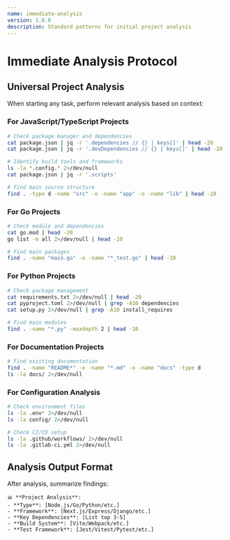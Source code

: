 ```yaml
---
name: immediate-analysis
version: 1.0.0
description: Standard patterns for initial project analysis
---
```


# Immediate Analysis Protocol

## Universal Project Analysis
When starting any task, perform relevant analysis based on context:

### For JavaScript/TypeScript Projects
```bash
# Check package manager and dependencies
cat package.json | jq -r '.dependencies // {} | keys[]' | head -20
cat package.json | jq -r '.devDependencies // {} | keys[]' | head -20

# Identify build tools and frameworks
ls -la *.config.* 2>/dev/null
cat package.json | jq -r '.scripts'

# Find main source structure
find . -type d -name "src" -o -name "app" -o -name "lib" | head -10
```

### For Go Projects
```bash
# Check module and dependencies
cat go.mod | head -20
go list -m all 2>/dev/null | head -20

# Find main packages
find . -name "main.go" -o -name "*_test.go" | head -10
```

### For Python Projects
```bash
# Check package management
cat requirements.txt 2>/dev/null | head -20
cat pyproject.toml 2>/dev/null | grep -A10 dependencies
cat setup.py 2>/dev/null | grep -A10 install_requires

# Find main modules
find . -name "*.py" -maxdepth 2 | head -10
```

### For Documentation Projects
```bash
# Find existing documentation
find . -name "README*" -o -name "*.md" -o -name "docs" -type d
ls -la docs/ 2>/dev/null
```

### For Configuration Analysis
```bash
# Check environment files
ls -la .env* 2>/dev/null
ls -la config/ 2>/dev/null

# Check CI/CD setup
ls -la .github/workflows/ 2>/dev/null
ls -la .gitlab-ci.yml 2>/dev/null
```

## Analysis Output Format
After analysis, summarize findings:
```
📊 **Project Analysis**:
- **Type**: [Node.js/Go/Python/etc.]
- **Framework**: [Next.js/Express/Django/etc.]
- **Key Dependencies**: [List top 3-5]
- **Build System**: [Vite/Webpack/etc.]
- **Test Framework**: [Jest/Vitest/Pytest/etc.]
```